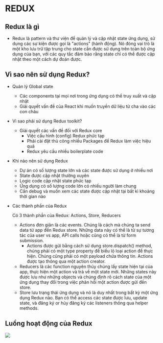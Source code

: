 # REDUX
## Redux là gì 
- Redux là pattern và thư viện để quản lý và cập nhật state ứng dụng, sử dụng các sự kiện được gọi là "actions" (hành động). Nó đóng vai trò là một kho lưu trữ tập trung cho state cần được sử dụng trên toàn bộ ứng dụng của bạn, với các quy tắc đảm bảo rằng state chỉ có thể được cập nhật theo một cách dự đoán được.
## Vì sao nên sử dụng Redux? 
- Quản lý Global state 
    - Các components tại mọi nơi trong ứng dụng có thể truy xuất và cập nhật
    - Giải quyết vấn đề của React khi muốn truyền dữ liệu từ cha vào các con cháu
- Vì sao phải sử dụng Redux toolkit?
    - Giải quyết các vấn đề đối với Redux core
        - Việc cấu hình (config) Redux phức tạp
        - Phải cài đặt thủ công nhiều Packages để Redux làm việc hiệu quả
        - Redux yêu cầu nhiều boilerplate code
- Khi nào nên sử dụng Redux
    - Dự án có số lượng state lớn và các state được sử dụng ở nhiều nơi
    - State được cập nhật thường xuyên 
    - Logic code cập nhật state phức tạp 
    - Ứng dụng có số lượng code lớn có nhiều người làm chung 
    - Cần debug và muốn xem các state được cập nhật tại bất kì khoảng thời gian nào 
- Các thành phần của Redux

    Có 3 thành phần của Redux: Actions, Store, Reducers
    - Actions đơn giản là các events. Chúng là cách mà chúng ta send data từ app đến Redux store. Những data này có thể là từ sự tương tác của user vs app, API calls hoặc cũng có thể là từ form submission.
        - Actions được gửi bằng cách sử dụng store.dispatch() method, chúng phải có một type property để biểu lộ loại action để thực hiện. Chúng cũng phải có một payload chứa thông tin. Actions được tạo thông qua một action creator.
    - Reducers là các function nguyên thủy chúng lấy state hiện tại của app, thực hiện một action và trả về một state mới. Những states này được lưu như những objects và chúng định rõ cách state của một ứng dụng thay đổi trong việc phản hồi một action được gửi đến store.
    - Store lưu trạng thái ứng dụng và nó là duy nhất trong bất kỳ một ứng dụng Redux nào. Bạn có thể access các state được lưu, update state, và đăng ký or hủy đăng ký các listeners thông qua helper methods.

## Luồng hoạt động của Redux 
![](https://images.viblo.asia/3eca7a19-82be-4c9f-8bfc-cbeac838106b.png)
